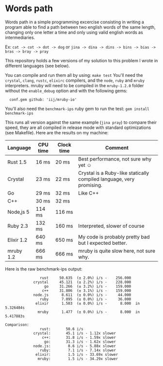# Words path

Words path in a simple programming excercise consisting in writing a program able to find a path between two english words of the same length, changing only one letter a time and only using valid english words as intermediaries.

Ex: `cat -> cot -> dot -> dog` or `jina -> dina -> dins -> bins -> bias -> bras -> bray -> pray`

This repository holds a few versions of my solution to this problem I wrote in different languages (see below).

You can compile and run them all by using: `make test`
You'll need the `crystal`, `clang`, `rustc`, `elixirc` compilers, and the `node`, `ruby` and `mruby` interpreters. mruby will need to be compiled in the `mruby-1.2.0` folder without the `enable_debug` option and with the following gems:
```
  conf.gem github: 'iij/mruby-io'
```
You'll also need the `benchmark-ips` ruby gem to run the test: `gem install benchmark-ips`

This runs all version against the same example (`jina pray`) to compare their speed, they are all compiled in release mode with standard optimizations (see Makefile). Here are the results on my machine:

Language   | CPU time | Clock time | Comment
-----------|----------|------------|-------------------------------------------
Rust 1.5   |    16 ms |      20 ms | Best performance, not sure why yet ☺
Crystal    |    23 ms |      22 ms | Crystal is a Ruby-like statically compiled language, very promising.
Go         |    29 ms |      32 ms | Like C++
C++        |    30 ms |      32 ms |
Node,js 5  |   114 ms |     116 ms |
Ruby 2.3   |   132 ms |     160 ms | Interpreted, slower of course
Elixir 1.2 |   640 ms |     650 ms | My code is probably pretty bad but I expected better.
mruby 1.2  |   666 ms |     666 ms | mruby is quite slow here, not sure why.

Here is the raw benchmark-ips output:

```
                rust     50.635  (± 2.0%) i/s -    256.000
             crystal     45.121  (± 2.2%) i/s -    228.000
                  go     31.266  (± 3.2%) i/s -    159.000
                 c++     31.806  (± 3.1%) i/s -    159.000
             node.js      8.611  (± 0.0%) i/s -     44.000
                ruby      7.095  (± 0.0%) i/s -     36.000
              elixir      1.503  (± 0.0%) i/s -      8.000  in   5.326484s
               mruby      1.477  (± 0.0%) i/s -      8.000  in   5.417883s

Comparison:
                rust:       50.6 i/s
             crystal:       45.1 i/s - 1.12x slower
                 c++:       31.8 i/s - 1.59x slower
                  go:       31.3 i/s - 1.62x slower
             node.js:        8.6 i/s - 5.88x slower
                ruby:        7.1 i/s - 7.14x slower
              elixir:        1.5 i/s - 33.69x slower
               mruby:        1.5 i/s - 34.29x slower
```